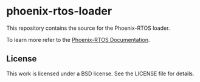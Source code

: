 # phoenix-rtos-loader
This repository contains the source for the Phoenix-RTOS loader.

To learn more refer to the [Phoenix-RTOS Documentation](https://github.com/phoenix-rtos/phoenix-rtos-doc/).

## License
This work is licensed under a BSD license. See the LICENSE file for details.
